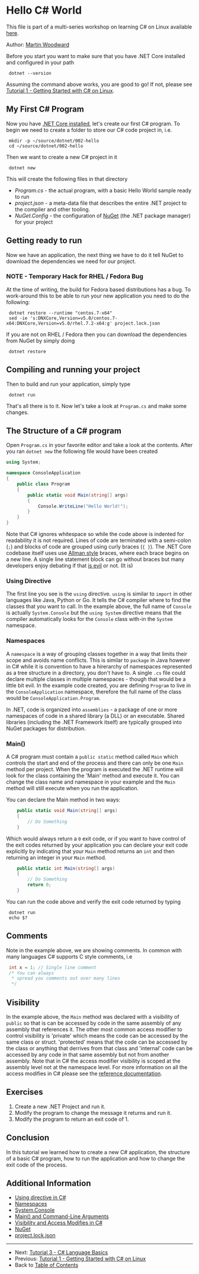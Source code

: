 # Hello C# World
This file is part of a multi-series workshop on learning C# on Linux available [here](../README.md).

Author: [Martin Woodward](https://github.com/MartinWoodward)

Before you start you want to make sure that you have .NET Core installed and configured in your path
```
 dotnet --version
```
Assuming the command above works, you are good to go!  If not, please see 
[Tutorial 1 - Getting Started with C# on Linux](../001-Getting-Started/).

## My First C# Program

Now you have [.NET Core installed](../001-Getting-Started/), let's create our first C# program.
To begin we need to create a folder to store our C# code project in, i.e.
```
 mkdir -p ~/source/dotnet/002-hello
 cd ~/source/dotnet/002-hello
```
Then we want to create a new C# project in it
```
 dotnet new
```
This will create the following files in that directory
 - *Program.cs* - the actual program, with a basic Hello World sample ready to run
 - *project.json* - a meta-data file that describes the entire .NET project to the compiler 
   and other tooling.
 - *NuGet.Config* - the configuration of [NuGet](http://nuget.org) (the .NET package manager) 
   for your project

## Getting ready to run
Now we have an application, the next thing we have to do it tell NuGet to download the dependencies
we need for our project. 

### **NOTE - Temporary Hack for RHEL / Fedora Bug**
At the time of writing, the build for Fedora based distributions has a bug. To work-around this to
be able to run your new application you need to do the following:
```
 dotnet restore --runtime "centos.7-x64"
 sed -ie 's:DNXCore,Version=v5.0/centos.7-x64:DNXCore,Version=v5.0/rhel.7.2-x64:g' project.lock.json
``` 

If you are not on RHEL / Fedora then you can download the dependencies from NuGet by simply doing
```
 dotnet restore
```

## Compiling and running your project
Then to build and run your application, simply type
```
 dotnet run
```
That's all there is to it. Now let's take a look at `Program.cs` and make some changes.

## The Structure of a C# program
Open `Program.cs` in your favorite editor and take a look at the contents. After you ran
`dotnet new` the following file would have been created
```c#
using System;

namespace ConsoleApplication
{
    public class Program
    {
        public static void Main(string[] args)
        {
            Console.WriteLine("Hello World!");
        }
    }
}
```
Note that C# ignores whitespace so while the code above is indented for readability it is not required.
Lines of code are terminated with a semi-colon (`;`) and blocks of code are grouped using curly braces (`{ }`).
The .NET Core codebase itself uses use [Allman style](http://en.wikipedia.org/wiki/Indent_style#Allman_style) 
braces, where each brace begins on a new line. A single line statement block can go without braces but 
many developers enjoy debating if that [is evil](https://www.imperialviolet.org/2014/02/22/applebug.html) 
or not. (It is)

### Using Directive
The first line you see is the `using` directive. `using` is similar to `import` in other languages like Java, Python or Go.
It tells the C# compiler where to find
the classes that you want to call. In the example above, the full name of `Console` is actually
`System.Console` but the `using System` directive means that the compiler automatically looks
for the `Console` class with-in the `System` namespace.

### Namespaces
A `namespace` is a way of grouping classes together in a way that limits their scope and avoids name
conflicts. This is similar to `package` in Java however in C# while it is convention to have a hirerarchy
of namespaces represented as a tree structure in a directory, you don't have to. A single `.cs` file
could declare multiple classes in multiple namespaces - though that would be a little bit evil. In the 
example code created, you are defining `Program` to live in the `ConsoleApplication` namespace, therefore
the full name of the class would be `ConsoleApplication.Program`.

In .NET, code is organized into `assemblies` - a package of one or more namespaces of code in a shared library (a DLL) or an executable. Shared libraries (including the .NET Framework itself) are typically grouped into NuGet packages for distribution.

### Main()
A C# program must contain a `public static` method called `Main` which controls the start and end of 
the process and there can only be one `Main` method per project. When the program is executed
the .NET runtime will look for the class containing the 'Main' method and execute it. You can
change the class name and namespace in your example and the `Main` method will still execute when
you run the application.

You can declare the Main method in two ways:
```c#
    public static void Main(string[] args)
    {
        // Do Something
    }
```
Which would always return a `0` exit code, or if you want to have control of the exit codes
returned by your application you can declare your exit code explicitly by indicating that your
`Main` method returns an `int` and then returning an integer in your `Main` method.
```c#
    public static int Main(string[] args)
    {
        // Do Something
        return 0;
    }
```
You can run the code above and verify the exit code returned by typing
```
 dotnet run
 echo $?
```

## Comments
Note in the example above, we are showing comments.  In common with many languages
C# supports C style comments, i.e
```c#
 int x = 1; // Single line comment
 /* You can always
  * spread you comments out over many lines
  */
```

## Visibility
In the example above, the `Main` method was declared with a visibility of `public` so that is can be accessed 
by code in the same assembly of any assembly that references it.  The other most common access modifier to 
control visibility is 'private' which means the code can be accessed by the same class or struct. 'protected' 
means that the code can be accessed by the class or anything that derrives from that class and 'internal' code
can be accessed by any code in that same assembly but not from another assembly. Note that in C# the access
modifier visibility is scoped at the assembly level not at the namespace level. For more information on all
the access modifies in C# please see the 
[reference documentation](https://msdn.microsoft.com/en-us/library/ms173121.aspx).

## Exercises

 1. Create a new .NET Project and run it.
 2. Modify the program to change the message it returns and run it.
 3. Modify the program to return an exit code of 1.
 
## Conclusion
In this tutorial we learned how to create a new C# application, the structure of a basic C# 
program, how to run the application and how to change the exit code of the process.

## Additional Information
 - [Using directive in C#](https://msdn.microsoft.com/en-us/library/sf0df423.aspx)
 - [Namespaces](https://msdn.microsoft.com/en-us/library/zz9ayh33.aspx)
 - [System.Console](https://msdn.microsoft.com/en-us/library/system.console.aspx)
 - [Main() and Command-Line Arguments](https://msdn.microsoft.com/en-us/library/acy3edy3.aspx)
 - [Visibility and Access Modifies in C#](https://msdn.microsoft.com/en-us/library/ms173121.aspx)
 - [NuGet](https://docs.nuget.org/)
 - [project.lock.json](https://github.com/aspnet/Home/wiki/Lock-file)

---
 - Next: [Tutorial 3 - C# Language Basics](../003-Language-Basics/)
 - Previous: [Tutorial 1 - Getting Started with C# on Linux](../001-Getting-Started/)
 - Back to [Table of Contents](../README.md)

